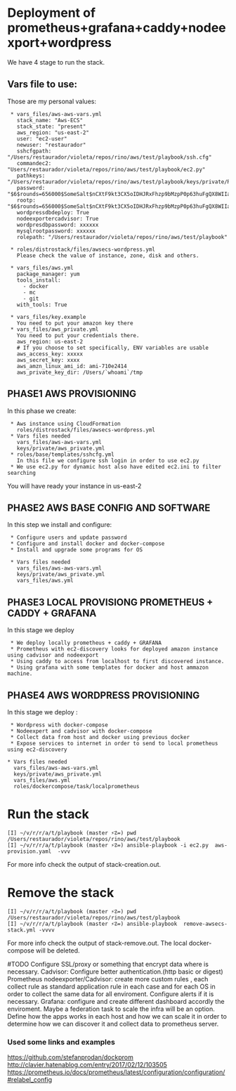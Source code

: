 # Deployment of prometheus+grafana+caddy+nodeexport+wordpress
We have 4 stage to run the stack.

## Vars file to use:
Those are my personal values:

```
 * vars_files/aws-aws-vars.yml
   stack_name: "Aws-ECS"
   stack_state: "present"
   aws_region: "us-east-2"
   user: "ec2-user"
   newuser: "restaurador"
   sshcfgpath: "/Users/restaurador/violeta/repos/rino/aws/test/playbook/ssh.cfg"
   commandec2: "Users/restaurador/violeta/repos/rino/aws/test/playbook/ec2.py"
   pathkeys: "/Users/restaurador/violeta/repos/rino/aws/test/playbook/keys/private/RINO_OHIO.pem"
   password: "$6$rounds=656000$SomeSalt$nCXtF9kt3CX5oIDHJRxFhzp9bMzpP0p63huFgQX8WIIa5f2XfQ8QVJMhAMM4BAPuCnvnOfMKpCOOiHR/RY0C41"
   rootp: "$6$rounds=656000$SomeSalt$nCXtF9kt3CX5oIDHJRxFhzp9bMzpP0p63huFgQX8WIIa5f2XfQ8QVJMhAMM4BAPuCnvnOfMKpCOOiHR/RY0C41"
   wordpressdbdeploy: True
   nodeexportercadvisor: True
   wordpresdbpassword: xxxxxx
   mysqlrootpassword: xxxxxx
   rolepath: "/Users/restaurador/violeta/repos/rino/aws/test/playbook"

 * roles/distrostack/files/awsecs-wordpress.yml
   Please check the value of instance, zone, disk and others.

 * vars_files/aws.yml
   package_manager: yum
   tools_install:
     - docker
     - mc
     - git
   with_tools: True

 * vars_files/key.example
   You need to put your amazon key there
 * vars_files/aws_private.yml
   You need to put your credentials there.
   aws_region: us-east-2
   # If you choose to set specifically, ENV variables are usable
   aws_access_key: xxxxx
   aws_secret_key: xxxx
   aws_amzn_linux_ami_id: ami-710e2414
   aws_private_key_dir: /Users/`whoami`/tmp

```
## PHASE1 AWS PROVISIONING
In this phase we create:
```
 * Aws instance using CloudFormation
   roles/distrostack/files/awsecs-wordpress.yml
 * Vars files needed
   vars_files/aws-aws-vars.yml
   keys/private/aws_private.yml
 * roles/base/templates/sshcfg.yml
   In this file we configure ssh login in order to use ec2.py
 * We use ec2.py for dynamic host also have edited ec2.ini to filter searching
```

You will have ready your instance in us-east-2


## PHASE2 AWS BASE CONFIG AND SOFTWARE
In this step we install and configure:
```
 * Configure users and update password
 * Configure and install docker and docker-compose
 * Install and upgrade some programs for OS

 * Vars files needed
   vars_files/aws-aws-vars.yml
   keys/private/aws_private.yml
   vars_files/aws.yml
```



## PHASE3 LOCAL PROVISIONG PROMETHEUS + CADDY + GRAFANA
In this stage we deploy
```
 * We deploy locally prometheus + caddy + GRAFANA
 * Prometheus with ec2-discovery looks for deployed amazon instance using cadvisor and nodeexport
 * Using caddy to access from localhost to first discovered instance.
 * Using grafana with some templates for docker and host ammazon machine.

```


## PHASE4 AWS WORDPRESS PROVISIONING
In this stage we deploy :
```
 * Wordpress with docker-compose
 * Nodeexpert and cadvisor with docker-compose
 * Collect data from host and docker using previous docker
 * Expose services to internet in order to send to local prometheus using ec2-discovery

* Vars files needed
  vars_files/aws-aws-vars.yml
  keys/private/aws_private.yml
  vars_files/aws.yml
  roles/dockercompose/task/localprometheus
```

# Run the stack
```
[I] ~/v/r/r/a/t/playbook (master ⚡☡=) pwd
/Users/restaurador/violeta/repos/rino/aws/test/playbook
[I] ~/v/r/r/a/t/playbook (master ⚡☡=) ansible-playbook -i ec2.py  aws-provision.yaml  -vvv
```
For more info check the output of stack-creation.out.

# Remove the stack
```
[I] ~/v/r/r/a/t/playbook (master ⚡☡=) pwd
/Users/restaurador/violeta/repos/rino/aws/test/playbook
[I] ~/v/r/r/a/t/playbook (master ⚡☡=) ansible-playbook  remove-awsecs-stack.yml -vvvv

````
For more info check the output of stack-remove.out.
The local docker-compose will be deleted.

#TODO
Configure SSL/proxy or something that encrypt data where is necessary.
Cadvisor: Configure better authentication.(http basic or digest)
Prometheus nodeexporter/Cadvisor: create more custom rules , each collect rule as standard application rule in each case and for each OS in order to collect the same data for all enviroment.
Configure alerts if it is necessary.
Grafana: configure and create different dashboard accordly the enviroment.
Maybe a federation task to scale the infra will be an option.
Define how the apps works in each host and how we can scale it in order to determine how we can discover it and collect data to prometheus server.


### Used some links and examples
https://github.com/stefanprodan/dockprom
http://clavier.hatenablog.com/entry/2017/02/12/103505
https://prometheus.io/docs/prometheus/latest/configuration/configuration/#relabel_config
